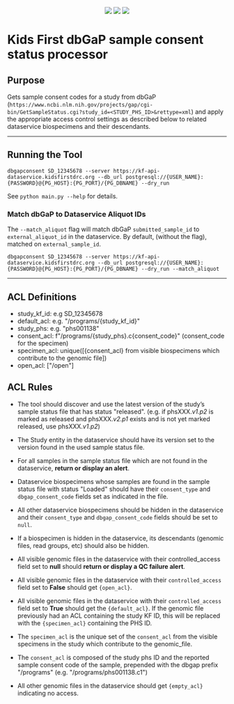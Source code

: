 <p align="center">
  <a href="https://github.com/kids-first/kf-update-dbgap-consent/blob/master/LICENSE"><img src="https://img.shields.io/github/license/kids-first/kf-update-dbgap-consent.svg?style=for-the-badge"></a>
  <a href="https://circleci.com/gh/kids-first/kf-update-dbgap-consent"><img src="https://img.shields.io/circleci/project/github/kids-first/kf-update-dbgap-consent.svg?style=for-the-badge"></a>
  <a href="https://github.com/psf/black"><img src="https://img.shields.io/badge/code%20style-black ----line--length 80-000000.svg?style=for-the-badge"></a>
</p>

# Kids First dbGaP sample consent status processor

## Purpose

Gets sample consent codes for a study from dbGaP (`https://www.ncbi.nlm.nih.gov/projects/gap/cgi-bin/GetSampleStatus.cgi?study_id=<STUDY_PHS_ID>&rettype=xml`) and apply the appropriate access control settings as described below to related dataservice biospecimens and their descendants.

---

## Running the Tool

`dbgapconsent SD_12345678 --server https://kf-api-dataservice.kidsfirstdrc.org --db_url postgresql://{USER_NAME}:{PASSWORD}@{PG_HOST}:{PG_PORT}/{PG_DBNAME} --dry_run`

See `python main.py --help` for details.

### Match dbGaP to Dataservice Aliquot IDs

The `--match_aliquot` flag will match dbGaP `submitted_sample_id` to `external_aliquot_id` in the dataservice. By default, (without the flag), matched on `external_sample_id`.

`dbgapconsent SD_12345678 --server https://kf-api-dataservice.kidsfirstdrc.org --db_url postgresql://{USER_NAME}:{PASSWORD}@{PG_HOST}:{PG_PORT}/{PG_DBNAME} --dry_run --match_aliquot`

---
## ACL Definitions

* study_kf_id: e.g SD_12345678
* default_acl: e.g. "/programs/{study_kf_id}"
* study_phs: e.g. "phs001138"
* consent_acl: f"/programs/{study_phs}.c{consent_code}" (consent_code for the specimen)
* specimen_acl: unique([{consent_acl} from visible biospecimens which contribute to the genomic file])
* open_acl: ["/open"]

## ACL Rules

* The tool should discover and use the latest version of the study’s sample
  status file that has status "released". (e.g. if phsXXX.*v1.p2* is marked as
  released and phsXXX.*v2.p1* exists and is not yet marked released, use
  phsXXX.*v1.p2*)

* The Study entity in the dataservice should have its version set to the
  version found in the used sample status file.

* For all samples in the sample status file which are not found in the
  dataservice, **return or display an alert**.

* Dataservice biospecimens whose samples are found in the sample status file
  with status "Loaded" should have their `consent_type` and
  `dbgap_consent_code` fields set as indicated in the file.

* All other dataservice biospecimens should be hidden in the dataservice and
  their `consent_type` and `dbgap_consent_code` fields should be set to `null`.

* If a biospecimen is hidden in the dataservice, its descendants (genomic
  files, read groups, etc) should also be hidden.

* All visible genomic files in the dataservice with their
  controlled_access field set to **null** should **return or display a QC
  failure alert**.

* All visible genomic files in the dataservice with their `controlled_access`
field set to **False** should get `{open_acl}`.

* All visible genomic files in the dataservice with their `controlled_access`
field set to **True** should get the `{default_acl}`. If the genomic file
previously had an ACL containing the study KF ID, this will be replaced with
the `{specimen_acl}` containing the PHS ID.

* The `specimen_acl` is the unique set of the `consent_acl` from the visible
specimens in the study which contribute to the genomic_file.

* The `consent_acl` is composed of the study phs ID and the
reported sample consent code of the sample, prepended with the dbgap
prefix "/programs" (e.g. "/programs/phs001138.c1")

* All other genomic files in the dataservice should get `{empty_acl}`
indicating no access.




